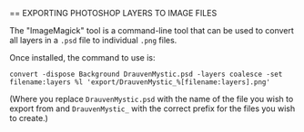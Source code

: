 == EXPORTING PHOTOSHOP LAYERS TO IMAGE FILES

The "ImageMagick" tool is a command-line tool that can be used to convert all layers in a `.psd` file to individual `.png` files.

Once installed, the command to use is:

```convert -dispose Background DrauvenMystic.psd -layers coalesce -set filename:layers %l 'export/DrauvenMystic_%[filename:layers].png'  ```

(Where you replace `DrauvenMystic.psd` with the name of the file you wish to export from and `DrauvenMystic_` with the correct prefix for the files you wish to create.)
